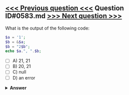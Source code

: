 [<<< Previous question <<<](0582.md)   Question ID#0583.md   [>>> Next question >>>](0584.md)
---

What is the output of the following code:



```php
$a = '1';
$b = &$a;
$b = "2$b";
echo $a.", ".$b;
```

- [ ] A) 21, 21
- [ ] B) 20, 21
- [ ] C) null
- [ ] D) an error

<details><summary><b>Answer</b></summary>
<p>
  Answer: <strong>A, B, C</strong>
</p>
</details>
